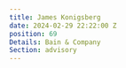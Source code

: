 ```yaml
---
title: James Konigsberg
date: 2024-02-29 22:22:00 Z
position: 69
Details: Bain & Company
Section: advisory
---
```


